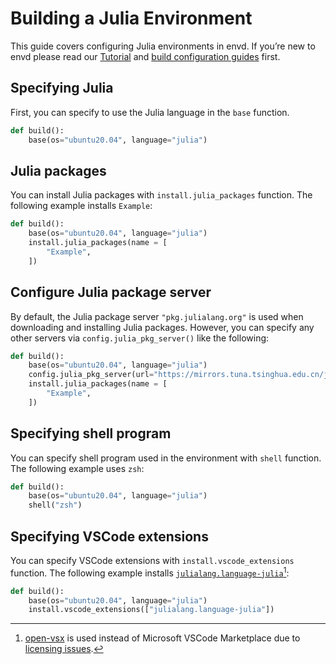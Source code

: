 # Building a Julia Environment

This guide covers configuring Julia environments in envd. If you’re new to envd please read our [Tutorial](../get-started) and [build configuration guides](../build-envd) first.

## Specifying Julia

First, you can specify to use the Julia language in the `base` function.

```python title=build.envd
def build():
    base(os="ubuntu20.04", language="julia")
```

## Julia packages

You can install Julia packages with `install.julia_packages` function. The following example installs `Example`:

```python title=build.envd
def build():
    base(os="ubuntu20.04", language="julia")
    install.julia_packages(name = [
        "Example",
    ])
```

## Configure Julia package server

By default, the Julia package server `"pkg.julialang.org"` is used when downloading and installing Julia packages. However, you can specify any other servers via `config.julia_pkg_server()` like the following:

```python title=build.envd
def build():
    base(os="ubuntu20.04", language="julia")
    config.julia_pkg_server(url="https://mirrors.tuna.tsinghua.edu.cn/julia")
    install.julia_packages(name = [
        "Example",
    ])
```

## Specifying shell program

You can specify shell program used in the environment with `shell` function. The following example uses `zsh`:

```python title=build.envd
def build():
    base(os="ubuntu20.04", language="julia")
    shell("zsh")
```

## Specifying VSCode extensions

You can specify VSCode extensions with `install.vscode_extensions` function. The following example installs [`julialang.language-julia`](https://open-vsx.org/extension/julialang/language-julia)[^1]:

```python title=build.envd
def build():
    base(os="ubuntu20.04", language="julia")
    install.vscode_extensions(["julialang.language-julia"])
```

[^1]: [open-vsx](https://open-vsx.org/) is used instead of Microsoft VSCode Marketplace due to [licensing issues](https://github.com/tensorchord/envd/issues/160).
